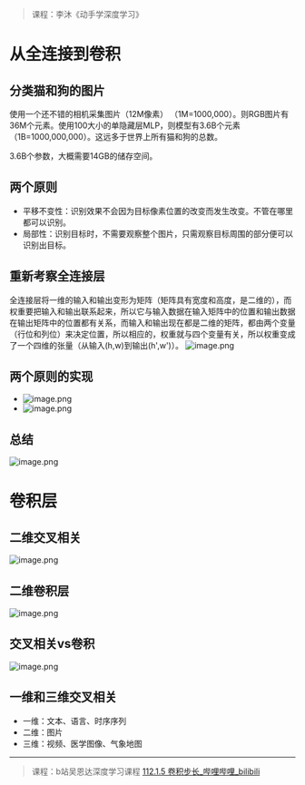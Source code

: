 > 课程：李沐《动手学深度学习》
# 从全连接到卷积
## 分类猫和狗的图片
使用一个还不错的相机采集图片（12M像素） （1M=1000,000）。则RGB图片有36M个元素。使用100大小的单隐藏层MLP，则模型有3.6B个元素（1B=1000,000,000）。这远多于世界上所有猫和狗的总数。

3.6B个参数，大概需要14GB的储存空间。

## 两个原则
* 平移不变性：识别效果不会因为目标像素位置的改变而发生改变。不管在哪里都可以识别。
* 局部性：识别目标时，不需要观察整个图片，只需观察目标周围的部分便可以识别出目标。

## 重新考察全连接层
全连接层将一维的输入和输出变形为矩阵（矩阵具有宽度和高度，是二维的），而权重要把输入和输出联系起来，所以它与输入数据在输入矩阵中的位置和输出数据在输出矩阵中的位置都有关系，而输入和输出现在都是二维的矩阵，都由两个变量（行位和列位）来决定位置，所以相应的，权重就与四个变量有关，所以权重变成了一个四维的张量（从输入(h,w)到输出(h',w')）。
![image.png](https://youki-1330066034.cos.ap-guangzhou.myqcloud.com/machine-learning/202410062232473.png)

## 两个原则的实现
* ![image.png](https://youki-1330066034.cos.ap-guangzhou.myqcloud.com/machine-learning/202410062231639.png)
* ![image.png](https://youki-1330066034.cos.ap-guangzhou.myqcloud.com/machine-learning/202410062231242.png)
## 总结
![image.png](https://youki-1330066034.cos.ap-guangzhou.myqcloud.com/machine-learning/202410062236871.png)

# 卷积层
## 二维交叉相关
![image.png](https://youki-1330066034.cos.ap-guangzhou.myqcloud.com/machine-learning/202410062236469.png)

## 二维卷积层
![image.png](https://youki-1330066034.cos.ap-guangzhou.myqcloud.com/machine-learning/202410062245751.png)

## 交叉相关vs卷积
![image.png](https://youki-1330066034.cos.ap-guangzhou.myqcloud.com/machine-learning/202410062248601.png)

## 一维和三维交叉相关
* 一维：文本、语言、时序序列
* 二维：图片
* 三维：视频、医学图像、气象地图

---
> 课程：b站吴恩达深度学习课程
> [112.1.5 卷积步长_哔哩哔哩_bilibili](https://www.bilibili.com/video/BV11H4y1F7uH?p=109&vd_source=327f3e87e497fe83b3515199232efd15)
